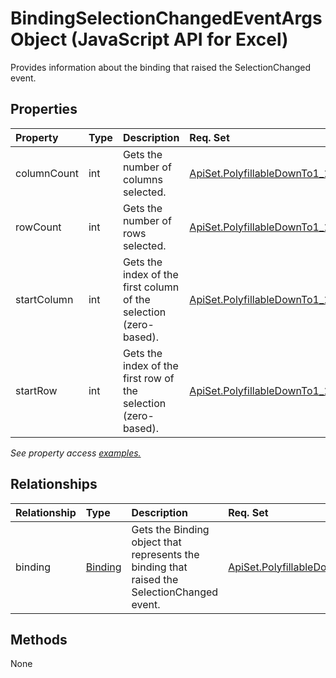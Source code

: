 # BindingSelectionChangedEventArgs Object (JavaScript API for Excel)

Provides information about the binding that raised the SelectionChanged event.

## Properties

| Property	   | Type	|Description| Req. Set|
|:---------------|:--------|:----------|:----|
|columnCount|int|Gets the number of columns selected.|[ApiSet.PolyfillableDownTo1_1](../requirement-sets/excel-api-requirement-sets.md)|
|rowCount|int|Gets the number of rows selected.|[ApiSet.PolyfillableDownTo1_1](../requirement-sets/excel-api-requirement-sets.md)|
|startColumn|int|Gets the index of the first column of the selection (zero-based).|[ApiSet.PolyfillableDownTo1_1](../requirement-sets/excel-api-requirement-sets.md)|
|startRow|int|Gets the index of the first row of the selection (zero-based).|[ApiSet.PolyfillableDownTo1_1](../requirement-sets/excel-api-requirement-sets.md)|

_See property access [examples.](#property-access-examples)_

## Relationships
| Relationship | Type	|Description| Req. Set|
|:---------------|:--------|:----------|:----|
|binding|[Binding](binding.md)|Gets the Binding object that represents the binding that raised the SelectionChanged event.|[ApiSet.PolyfillableDownTo1_1](../requirement-sets/excel-api-requirement-sets.md)|

## Methods
None

